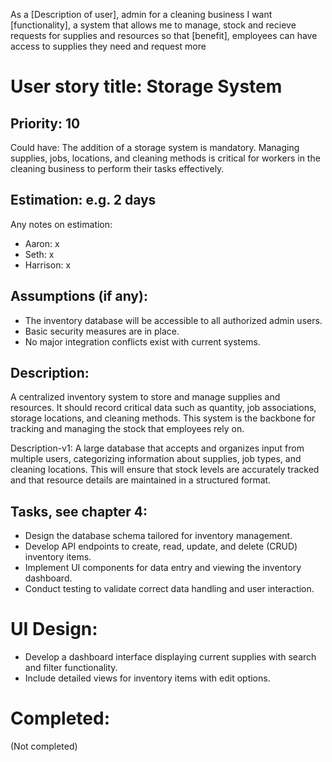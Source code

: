 As a [Description of user], admin for a cleaning business
I want [functionality], a system that allows me to manage, stock and recieve requests for supplies and resources 
so that [benefit], employees can have access to supplies they need and request more

# User story title: Storage System

## Priority: 10
Could have:
The addition of a storage system is mandatory. Managing supplies, jobs, locations, and cleaning methods is critical for workers in the cleaning business to perform their tasks effectively.

## Estimation: e.g. 2 days
Any notes on estimation:
* Aaron: x
* Seth: x 
* Harrison: x

## Assumptions (if any):
- The inventory database will be accessible to all authorized admin users.
- Basic security measures are in place.
- No major integration conflicts exist with current systems.

## Description:
A centralized inventory system to store and manage supplies and resources. It should record critical data such as quantity, job associations, storage locations, and cleaning methods. This system is the backbone for tracking and managing the stock that employees rely on.

Description-v1:
A large database that accepts and organizes input from multiple users, categorizing information about supplies, job types, and cleaning locations. This will ensure that stock levels are accurately tracked and that resource details are maintained in a structured format.

## Tasks, see chapter 4:
- Design the database schema tailored for inventory management.
- Develop API endpoints to create, read, update, and delete (CRUD) inventory items.
- Implement UI components for data entry and viewing the inventory dashboard.
- Conduct testing to validate correct data handling and user interaction.

# UI Design:
- Develop a dashboard interface displaying current supplies with search and filter functionality.
- Include detailed views for inventory items with edit options.

# Completed:
(Not completed)
